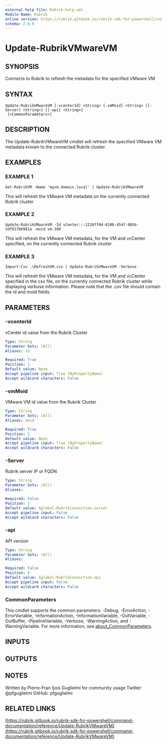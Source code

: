 ```yaml
---
external help file: Rubrik-help.xml
Module Name: Rubrik
online version: https://rubrik.gitbook.io/rubrik-sdk-for-powershell/command-documentation/reference/Update-RubrikVMwareVM
schema: 2.0.0
---
```


# Update-RubrikVMwareVM

## SYNOPSIS
Connects to Rubrik to refresh the metadata for the specified VMware VM

## SYNTAX

```
Update-RubrikVMwareVM [-vcenterId] <String> [-vmMoid] <String> [[-Server] <String>] [[-api] <String>]
 [<CommonParameters>]
```

## DESCRIPTION
The Update-RubrikVMwareVM cmdlet will refresh the specified VMware VM metadata known to the connected Rubrik cluster.

## EXAMPLES

### EXAMPLE 1
```
Get-RubrikVM -Name 'myvm.domain.local' | Update-RubrikVMwareVM
```

This will refresh the VMware VM metadata on the currently connected Rubrik cluster

### EXAMPLE 2
```
Update-RubrikVMwareVM -Id vCenter:::1226ff04-6100-454f-905b-5df817b6981a -moid vm-100
```

This will refresh the VMware VM metadata, for the VM and vcCenter specified, on the currently connected Rubrik cluster

### EXAMPLE 3
```
Import-Csv .\RefreshVM.csv | Update-RubrikVMwareVM -Verbose
```

This will refresh the VMware VM metadata, for the VM and vcCenter specified in the csv file, on the currently connected Rubrik cluster while displaying verbose information.
Please note that the .csv file should contain the id and moid fields.

## PARAMETERS

### -vcenterId
vCenter id value from the Rubrik Cluster

```yaml
Type: String
Parameter Sets: (All)
Aliases: id

Required: True
Position: 1
Default value: None
Accept pipeline input: True (ByPropertyName)
Accept wildcard characters: False
```

### -vmMoid
VMware VM id value from the Rubrik Cluster

```yaml
Type: String
Parameter Sets: (All)
Aliases: moid

Required: True
Position: 2
Default value: None
Accept pipeline input: True (ByPropertyName)
Accept wildcard characters: False
```

### -Server
Rubrik server IP or FQDN

```yaml
Type: String
Parameter Sets: (All)
Aliases:

Required: False
Position: 3
Default value: $global:RubrikConnection.server
Accept pipeline input: False
Accept wildcard characters: False
```

### -api
API version

```yaml
Type: String
Parameter Sets: (All)
Aliases:

Required: False
Position: 4
Default value: $global:RubrikConnection.api
Accept pipeline input: False
Accept wildcard characters: False
```

### CommonParameters
This cmdlet supports the common parameters: -Debug, -ErrorAction, -ErrorVariable, -InformationAction, -InformationVariable, -OutVariable, -OutBuffer, -PipelineVariable, -Verbose, -WarningAction, and -WarningVariable. For more information, see [about_CommonParameters](http://go.microsoft.com/fwlink/?LinkID=113216).

## INPUTS

## OUTPUTS

## NOTES
Written by Pierre-Fran §ois Guglielmi for community usage
Twitter: @pfguglielmi
GitHub: pfguglielmi

## RELATED LINKS

[https://rubrik.gitbook.io/rubrik-sdk-for-powershell/command-documentation/reference/Update-RubrikVMwareVM](https://rubrik.gitbook.io/rubrik-sdk-for-powershell/command-documentation/reference/Update-RubrikVMwareVM)

